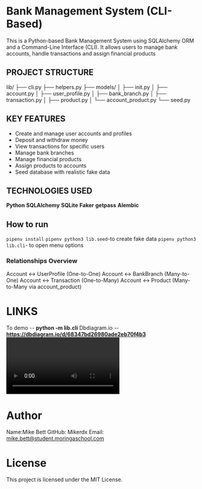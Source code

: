 # Bank Management System (CLI-Based)

This is a Python-based Bank Management System using SQLAlchemy ORM and a Command-Line Interface (CLI).
It allows users to manage bank accounts, handle transactions and assign financial products

## PROJECT STRUCTURE 
lib/
├── cli.py 
├── helpers.py
├── models/
│ ├── init.py 
│ ├── account.py 
│ ├── user_profile.py 
│ ├── bank_branch.py 
│ ├── transaction.py 
│ ├── product.py 
│ └── account_product.py 
└── seed.py 

## KEY FEATURES
-  Create and manage user accounts and profiles
-  Deposit and withdraw money
-  View transactions for specific users
-  Manage bank branches
-  Manage financial products 
-  Assign products to accounts 
-  Seed database with realistic fake data

## TECHNOLOGIES USED 
**Python**
**SQLAlchemy**
**SQLite**
**Faker**
**getpass**
**Alembic**

##  How to run 
`pipenv install`
`pipenv python3 lib.seed`-to create fake data
`pipenv python3 lib.cli`- to open menu options

### Relationships Overview
Account ↔ UserProfile (One-to-One)
Account ↔ BankBranch (Many-to-One)
Account ↔ Transaction (One-to-Many)
Account ↔ Product (Many-to-Many via account_product)

# LINKS
To demo -- **python -m lib.cli**
Dbdiagram.io -- **https://dbdiagram.io/d/68347bd26980ade2eb70f4b3**
<video controls src="video2106508728.mp4" title="Title"></video>

# Author
Name:Mike Bett
GitHub: Mikerdx
Email: mike.bett@student.moringaschool.com

# License
This project is licensed under the MIT License.